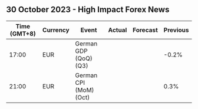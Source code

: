 ## 30 October 2023 - High Impact Forex News

| Time (GMT+8) | Currency | Event | Actual | Forecast | Previous |
|------|----------|-------|--------|----------|----------|
| 17:00 | EUR | German GDP (QoQ) (Q3) |  |  | -0.2% |
| 21:00 | EUR | German CPI (MoM) (Oct) |  |  | 0.3% |
